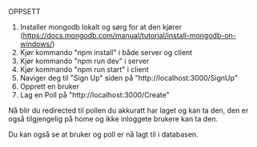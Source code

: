 OPPSETT

1. Installer mongodb lokalt og sørg for at den kjører
(https://docs.mongodb.com/manual/tutorial/install-mongodb-on-windows/)
2. Kjør kommando "npm install" i både server og client
3. Kjør kommando "npm run dev" i server
4. Kjør kommando "npm run start" i client
5. Naviger deg til "Sign Up" siden på "http://localhost:3000/SignUp"
6. Opprett en bruker
7. Lag en Poll på "http://localhost:3000/Create"

Nå blir du redirected til pollen du akkuratt har laget og kan ta den,
den er også tilgjengelig på home og ikke inloggete brukere kan ta den. 

Du kan også se at bruker og poll er nå lagt til i databasen. 